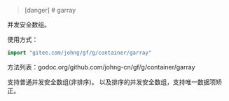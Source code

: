 >[danger] # garray

并发安全数组。

使用方式：
```go
import "gitee.com/johng/gf/g/container/garray"
```

方法列表：godoc.org/github.com/johng-cn/gf/g/container/garray

支持普通并发安全数组(非排序)。
以及排序的并发安全数组，支持唯一数据项矫正。
